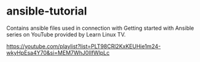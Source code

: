 # ansible-tutorial

Contains ansible files used in connection with Getting started with Ansible series on YouTube provided by Learn Linux TV.

https://youtube.com/playlist?list=PLT98CRl2KxKEUHie1m24-wkyHpEsa4Y70&si=MEM7WhJ0IIfWlpLc
